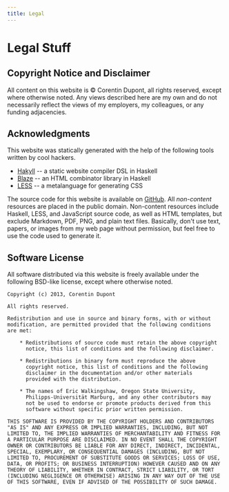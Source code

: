 ```yaml
---
title: Legal
---
```


# Legal Stuff

## Copyright Notice and Disclaimer

All content on this website is © Corentin Dupont, all rights reserved, except
where otherwise noted. Any views described here are my own and do not
necessarily reflect the views of my employers, my colleagues, or any funding
adjacencies.


## Acknowledgments

This website was statically generated with the help of the following tools
written by cool hackers.

 *  [Hakyll](http://jaspervdj.be/hakyll) -- a static website compiler DSL
    in Haskell
 *  [Blaze](http://jaspervdj.be/blaze) -- an HTML combinator library in Haskell
 *  [LESS](http://lesscss.org) -- a metalanguage for generating CSS

The source code for this website is available on
[GitHub](https://github.com/walkie/WebPage). All *non-content* resources are
placed in the public domain. Non-content resources include Haskell, LESS, and
JavaScript source code, as well as HTML templates, but exclude Markdown, PDF,
PNG, and plain text files. Basically, don't use text, papers, or images from
my web page without permission, but feel free to use the code used to generate
it.


## Software License

All software distributed via this website is freely available under the
following BSD-like license, except where otherwise noted.

    
    Copyright (c) 2013, Corentin Dupont
    
    All rights reserved.
    
    Redistribution and use in source and binary forms, with or without
    modification, are permitted provided that the following conditions
    are met:
    
        * Redistributions of source code must retain the above copyright
          notice, this list of conditions and the following disclaimer.
    
        * Redistributions in binary form must reproduce the above
          copyright notice, this list of conditions and the following
          disclaimer in the documentation and/or other materials
          provided with the distribution.
    
        * The names of Eric Walkingshaw, Oregon State University,
          Philipps-Universität Marburg, and any other contributors may
          not be used to endorse or promote products derived from this
          software without specific prior written permission.
    
    THIS SOFTWARE IS PROVIDED BY THE COPYRIGHT HOLDERS AND CONTRIBUTORS
    "AS IS" AND ANY EXPRESS OR IMPLIED WARRANTIES, INCLUDING, BUT NOT
    LIMITED TO, THE IMPLIED WARRANTIES OF MERCHANTABILITY AND FITNESS FOR
    A PARTICULAR PURPOSE ARE DISCLAIMED. IN NO EVENT SHALL THE COPYRIGHT
    OWNER OR CONTRIBUTORS BE LIABLE FOR ANY DIRECT, INDIRECT, INCIDENTAL,
    SPECIAL, EXEMPLARY, OR CONSEQUENTIAL DAMAGES (INCLUDING, BUT NOT
    LIMITED TO, PROCUREMENT OF SUBSTITUTE GOODS OR SERVICES; LOSS OF USE,
    DATA, OR PROFITS; OR BUSINESS INTERRUPTION) HOWEVER CAUSED AND ON ANY
    THEORY OF LIABILITY, WHETHER IN CONTRACT, STRICT LIABILITY, OR TORT
    (INCLUDING NEGLIGENCE OR OTHERWISE) ARISING IN ANY WAY OUT OF THE USE
    OF THIS SOFTWARE, EVEN IF ADVISED OF THE POSSIBILITY OF SUCH DAMAGE.
